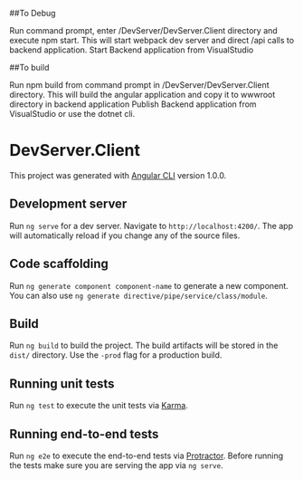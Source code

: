 ##To Debug

Run command prompt, enter /DevServer/DevServer.Client directory and execute npm start. This will start webpack dev server and direct /api calls to backend application.
Start Backend application from VisualStudio

##To build

Run npm build from command prompt in /DevServer/DevServer.Client directory. This will build the angular application and copy it to wwwroot directory in backend application
Publish Backend application from VisualStudio or use the dotnet cli.


# DevServer.Client

This project was generated with [Angular CLI](https://github.com/angular/angular-cli) version 1.0.0.

## Development server

Run `ng serve` for a dev server. Navigate to `http://localhost:4200/`. The app will automatically reload if you change any of the source files.

## Code scaffolding

Run `ng generate component component-name` to generate a new component. You can also use `ng generate directive/pipe/service/class/module`.

## Build

Run `ng build` to build the project. The build artifacts will be stored in the `dist/` directory. Use the `-prod` flag for a production build.

## Running unit tests

Run `ng test` to execute the unit tests via [Karma](https://karma-runner.github.io).

## Running end-to-end tests

Run `ng e2e` to execute the end-to-end tests via [Protractor](http://www.protractortest.org/).
Before running the tests make sure you are serving the app via `ng serve`.
